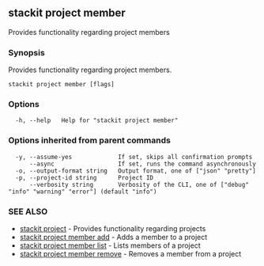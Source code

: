 ## stackit project member

Provides functionality regarding project members

### Synopsis

Provides functionality regarding project members.

```
stackit project member [flags]
```

### Options

```
  -h, --help   Help for "stackit project member"
```

### Options inherited from parent commands

```
  -y, --assume-yes             If set, skips all confirmation prompts
      --async                  If set, runs the command asynchronously
  -o, --output-format string   Output format, one of ["json" "pretty"]
  -p, --project-id string      Project ID
      --verbosity string       Verbosity of the CLI, one of ["debug" "info" "warning" "error"] (default "info")
```

### SEE ALSO

* [stackit project](./stackit_project.md)	 - Provides functionality regarding projects
* [stackit project member add](./stackit_project_member_add.md)	 - Adds a member to a project
* [stackit project member list](./stackit_project_member_list.md)	 - Lists members of a project
* [stackit project member remove](./stackit_project_member_remove.md)	 - Removes a member from a project

